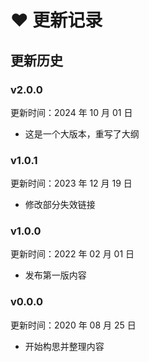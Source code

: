 # ❤️ 更新记录

## 更新历史

### v2.0.0

更新时间：2024 年 10 月 01 日

* 这是一个大版本，重写了大纲

### v1.0.1

更新时间：2023 年 12 月 19 日

* 修改部分失效链接

### v1.0.0

更新时间：2022 年 02 月 01 日

* 发布第一版内容

### v0.0.0

更新时间：2020 年 08 月 25 日

* 开始构思并整理内容
